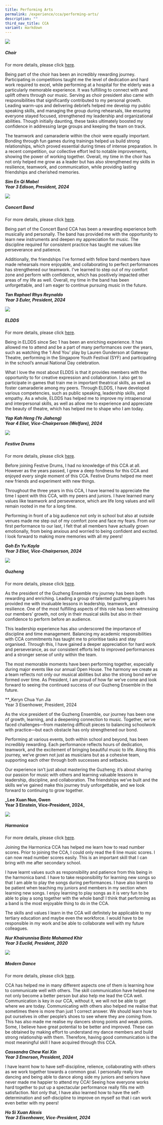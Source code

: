 ```yaml
---
title: Performing Arts
permalink: /experience/cca/performing-arts/
description: ""
third_nav_title: CCA
variant: markdown
---
```

![](/images/choir-1.png)
<h5>Choir</h5>

For more details, please click&nbsp;[here](https://staging.d3jwf1tlw34213.amplifyapp.com/experience/cca/performing-arts/choir).
        
Being part of the choir has been an incredibly rewarding journey. Participating in competitions taught me the level of dedication and hard work required to excel, while performing at a hospital for the elderly was a particularly memorable experience. It was fulfilling to connect with and uplift others through our music. Serving as choir president also came with responsibilities that significantly contributed to my personal growth. Leading warm-ups and delivering debriefs helped me develop my public speaking skills, and managing the group during rehearsals, like ensuring everyone stayed focused, strengthened my leadership and organizational abilities. Though initially daunting, these tasks ultimately boosted my confidence in addressing large groups and keeping the team on track.

The teamwork and camaraderie within the choir were equally important. Bonding through fun games during trainings helped us build strong relationships, which proved essential during times of intense preparation. In a recent competition, our collective effort led to notable improvements, showing the power of working together. Overall, my time in the choir has not only helped me grow as a leader but has also strengthened my skills in resilience, teamwork, and communication, while providing lasting friendships and cherished memories.

**_Sim En Qi Mabel<br>
Year 3 Edison, President, 2024_**

![](/images/band-1.png)
<h5>Concert Band</h5>

For more details, please click&nbsp;[here](https://staging.d3jwf1tlw34213.amplifyapp.com/experience/cca/performing-arts/concert-band).
    
Being part of the Concert Band CCA has been a rewarding experience both musically and personally. The band has provided me with the opportunity to learn new instruments and deepen my appreciation for music. The discipline required for consistent practice has taught me values like perseverance and patience.

Additionally, the friendships I've formed with fellow band members have made rehearsals more enjoyable, and collaborating to perfect performances has strengthened our teamwork. I've learned to step out of my comfort zone and perform with confidence, which has positively impacted other areas of my life as well. Overall, my time in the band has been unforgettable, and I am eager to continue pursuing music in the future.
  
_**Tan Raphael Rhys Reynaldo<br>
Year 3 Euler, President, 2024**_

![](/images/drama-1.png)
<h5>ELDDS</h5>

For more details, please click&nbsp;[here](https://staging.d3jwf1tlw34213.amplifyapp.com/experience/cca/performing-arts/eldds).
    
Being in ELDDS since Sec 1 has been an enriching experience. It has allowed me to attend and be a part of many performances over the years, such as watching the ‘I And You’ play by Lauren Gunderson at Gateway Theatre, performing in the Singapore Youth Festival (SYF) and participating in the school’s annual National Day celebration.

What I love the most about ELDDS is that it provides members with the opportunity to for creative expression and collaboration. I also get to participate in games that train me in important theatrical skills, as well as foster camaraderie among my peers. Through ELDDS, I have developed various competencies, such as public speaking, leadership skills, and empathy. As a whole, ELDDS has helped me to improve my intrapersonal and interpersonal skills, as well as allow me to experience and appreciate the beauty of theatre, which has helped me to shape who I am today.

_**Yap Kah Heng (Ye Jiaheng)<br>
Year 4 Eliot, Vice-Chairperson (Welfare), 2024**_

![](/images/festive%20drums-1.png)
<h5>Festive Drums</h5>

For more details, please click&nbsp;[here](https://staging.d3jwf1tlw34213.amplifyapp.com/experience/cca/performing-arts/festive-drums).
    
Before joining Festive Drums, I had no knowledge of this CCA at all. However as the years passed, I grew a deep fondness for this CCA and enjoyed every single moment of this CCA. Festive Drums helped me meet new friends and experiment with new things. 

Throughout the three years in this CCA, I have learned to appreciate the time I spent with this CCA, with my peers and juniors. I have learned many values like teamwork and perseverance, which are life long values and will remain rooted in me for a long time. 

Performing in front of a big audience not only in school but also at outside venues made me step out of my comfort zone and face my fears. From our first performance to our last, I felt that all members have actually grown emotionally, from being anxious and worried to being confident and excited. I look forward to making more memories with all my peers!
  
**_Goh En Yu Kayla<br>
Year 3 Eliot, Vice-Chairperson, 2024_**

![](/images/guzheng-1.png)
<h5>Guzheng</h5>

For more details, please click&nbsp;[here](https://staging.d3jwf1tlw34213.amplifyapp.com/experience/cca/performing-arts/guzheng).

As the president of the Guzheng Ensemble my journey has been both rewarding and enriching. Leading a group of talented guzheng players has provided me with invaluable lessons in leadership, teamwork, and resilience. One of the most fulfilling aspects of this role has been witnessing our members’ growth, not only in their musical skills but also in their confidence to perform before an audience.

This leadership experience has also underscored the importance of discipline and time management. Balancing my academic responsibilities with CCA commitments has taught me to prioritise tasks and stay organised. Through this, I have gained a deeper appreciation for hard work and perseverance, as our consistent efforts led to improved performances and a stronger sense of unity within the team.

The most memorable moments have been performing together, especially during major events like our annual Open House. The harmony we create as a team reflects not only our musical abilities but also the strong bond we’ve formed over time. As President, I am proud of how far we’ve come and look forward to seeing the continued success of our Guzheng Ensemble in the future.

**_Keryn Chua Yun Jia<br>
Year 3 Eisenhower, President, 2024

As the vice president of the Guzheng Ensemble, our journey has been one of growth, learning, and a deepening connection to music. Together, we’ve faced challenges—from mastering difficult pieces to balancing schoolwork with practice—but each obstacle has only strengthened our bond.

Performing at various events, both within school and beyond, has been incredibly rewarding. Each performance reflects hours of dedication, teamwork, and the excitement of bringing beautiful music to life. Along this journey, we’ve grown not just as musicians but as a cohesive team, supporting each other through both successes and setbacks.

Our experience isn’t just about mastering the Guzheng; it’s about sharing our passion for music with others and learning valuable lessons in leadership, discipline, and collaboration. The friendships we’ve built and the skills we’ve gained make this journey truly unforgettable, and we look forward to continuing to grow together.

**_Lee Xuan Nuo, Gwen<br>
Year 3 Einstein, Vice-President, 2024**_

![](/images/harmonica-1.png)
<h5>Harmonica</h5>

For more details, please click&nbsp;[here](https://staging.d3jwf1tlw34213.amplifyapp.com/experience/cca/performing-arts/harmonica).
    
Joining the Harmonica CCA has helped me learn how to read number scores. Prior to joining the CCA, I could only read the 6 line music scores. I can now read number scores easily. This is an important skill that I can bring with me after secondary school.  
  
I have learnt values such as responsibility and patience from this being in the harmonica band. I have to take responsibility for learning new songs so that I am able to play the songs during performances. I have also learnt to be patient when teaching my juniors and members in my section when learning new songs. I enjoy learning to play songs as it is very fun to be able to play a song together with the whole band! I think that performing as a band is the most enjoyable thing to do in the CCA.  
  
The skills and values I learn in the CCA will definitely be applicable to my tertiary education and maybe even the workforce. I would have to be responsible in my work and be able to collaborate well with my future colleagues.  
  
**_Nur Khairunnisa Binte Mohamed Khir <br>
Year 3 Euclid, President, 2020_**

![](/images/modern%20dance-1.png)
<h5>Modern Dance</h5>

For more details, please click&nbsp;[here](https://staging.d3jwf1tlw34213.amplifyapp.com/experience/cca/performing-arts/modern-dance).
        
CCA has helped me in many different aspects one of them is learning how to communicate well with others. The skill communication have helped me not only become a better person but also help me lead the CCA well. Communication is key in our CCA, without it, we will not be able to get where we are today. Communicating with others also helped me realise that sometimes there is more than just 1 correct answer. We should learn how to put ourselves in other people’s shoes to see where they are coming from. This has also made me realise my dancers strong points and weak points. Some, I believe have great potential to be better and improved. These can be obtained by making effort to understand my dance members and build strong relationship with them. Therefore, having good communication is the most meaningful skill I have acquired through this CCA.

**_Cassandra Chew Kai Xin_**<br>
**_Year 3 Emerson, President, 2024_**

I have learnt how to have self-discipline, relience, collaborating with others as we work together towards a common goal. I personally really love dancing and being able to dance along side my juniors and seniors have never made me happier to attend my CCA! Seeing how everyone works hard together to put up a spectacular performance really fills me with satisfaction. Not only that, I have also learned how to have the self-determination and self-discipline to improve on myself so that i can work even better with my peers!

**_Ho Si Xuan Alexis  
    Year 3 Eisenhower, Vice-President, 2024_**